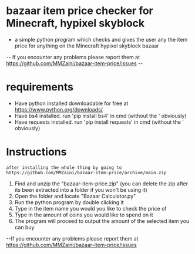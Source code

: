 # bazaar item price checker for Minecraft, hypixel skyblock
 - a simple python program which checks and gives the user any the item price for anything on the Minecraft hypixel skyblock bazaar

-- If you encounter any problems please report them at https://github.com/MMZaini/bazaar-item-price/issues --

# requirements
- Have python installed
    downloadable for free at https://www.python.org/downloads/
- Have bs4 installed.
    run 'pip install bs4' in cmd (without the ' obviously)
- Have requests installed.
    run 'pip install requests' in cmd (without the ' obviously)
    
# Instructions
    after installing the whole thing by going to https://github.com/MMZaini/bazaar-item-price/archive/main.zip
1. Find and unzip the "bazaar-item-price.zip" (you can delete the zip after its been extracted into a folder if you won't be using it)
2. Open the folder and locate "Bazaar Calculator.py"
3. Run the python program by double clicking it
4. Type in the item name you would you like to check the price of
5. Type in the amount of coins you would like to spend on it
6. The program will proceed to output the amount of the selected item you can buy

--If you encounter any problems please report them at https://github.com/MMZaini/bazaar-item-price/issues
